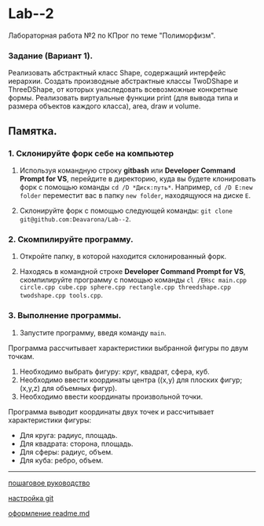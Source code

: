 # Lab--2
Лабораторная работа №2 по КПрог по теме "Полиморфизм".

### Задание (Вариант 1).

Реализовать абстрактный класс Shape, содержащий интерфейс иерархии. Создать производные абстрактные классы TwoDShape и ThreeDShape, от которых унаследовать всевозможные конкретные формы. Реализовать виртуальные функции print (для вывода типа и размера объектов каждого класса), area, draw и volume.

## Памятка.
### 1. Склонируйте форк себе на компьютер 
1. Используя командную строку __gitbash__ или __Developer Command Prompt for VS__, перейдите в директорию, куда вы будете клонировать форк с помощью команды
`cd /D *Диск:путь*`. Например, `cd /D E:new folder` переместит вас в папку `new folder`, находящуюся на диске `E`.

2. Склонируйте форк с помощью следующей команды: `git clone git@github.com:Deavarona/Lab--2`.

### 2. Скомпилируйте программу.
1. Откройте папку, в которой находится склонированный форк.

2. Находясь в командной строке __Developer Command Prompt for VS__, скомпилируйте программу с помощью команды `cl /EHsc main.cpp circle.cpp cube.cpp sphere.cpp rectangle.cpp threedshape.cpp twodshape.cpp tools.cpp`. 

### 3. Выполнение программы.
1. Запустите программу, введя команду `main`.

Программа рассчитывает характеристики выбранной фигуры по двум точкам. 
1. Необходимо выбрать фигуру: круг, квадрат, сфера, куб.
2. Необходимо ввести координаты центра ((x,y) для плоских фигур; (x,y,z) для объемных фигур).
3. Необходимо ввести координаты произвольной точки.

Программа выводит координаты двух точек и рассчитывает характеристики фигуры:
- Для круга: радиус, площадь.
- Для квадрата: сторона, площадь.
- Для сферы: радиус, объем.
- Для куба: ребро, объем.

____
[пошаговое руководство](https://docs.microsoft.com/ru-ru/cpp/build/walkthrough-compiling-a-native-cpp-program-on-the-command-line?view=msvc-160)

[настройка git](https://htmlacademy.ru/blog/boost/tools/git-console)

[оформление readme.md](https://github.com/GnuriaN/format-README)
